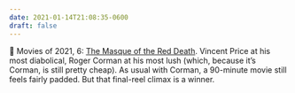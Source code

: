 ```yaml
---
date: 2021-01-14T21:08:35-0600
draft: false
---
```


🎥 Movies of 2021, 6: [The Masque of the Red Death](https://www.imdb.com/title/tt0058333/). Vincent Price at his most diabolical, Roger Corman at his most lush (which, because it’s Corman, is still pretty cheap). As usual with Corman, a 90-minute movie still feels fairly padded. But that final-reel climax is a winner.

